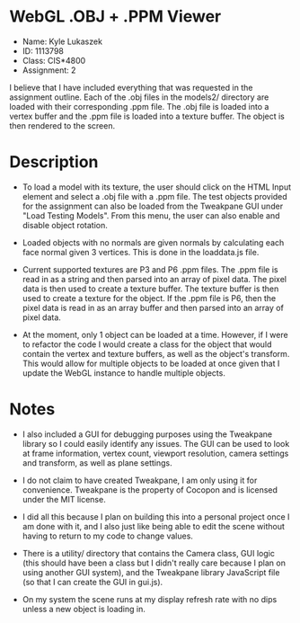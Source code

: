 # WebGL .OBJ + .PPM Viewer
- Name: Kyle Lukaszek
- ID: 1113798
- Class: CIS*4800
- Assignment: 2

I believe that I have included everything that was requested in the assignment outline. Each of the .obj files in the models2/ directory are loaded with their corresponding .ppm file. The .obj file is loaded into a vertex buffer and the .ppm file is loaded into a texture buffer. The object is then rendered to the screen.

# Description

- To load a model with its texture, the user should click on the HTML Input element and select a .obj file with a .ppm file. The test objects provided for the assignment can also be loaded from the Tweakpane GUI under "Load Testing Models". From this menu, the user can also enable and disable object rotation.

- Loaded objects with no normals are given normals by calculating each face normal given 3 vertices. This is done in the loaddata.js file.

- Current supported textures are P3 and P6 .ppm files. The .ppm file is read in as a string and then parsed into an array of pixel data. The pixel data is then used to create a texture buffer. The texture buffer is then used to create a texture for the object. If the .ppm file is P6, then the pixel data is read in as an array buffer and then parsed into an array of pixel data.

- At the moment, only 1 object can be loaded at a time. However, if I were to refactor the code I would create a class for the object that would contain the vertex and texture buffers, as well as the object's transform. This would allow for multiple objects to be loaded at once given that I update the WebGL instance to handle multiple objects.

# Notes

- I also included a GUI for debugging purposes using the Tweakpane library so I could easily identify any issues. The GUI can be used to look at frame information, vertex count, viewport resolution, camera settings and transform, as well as plane settings. 

- I do not claim to have created Tweakpane, I am only using it for convenience. Tweakpane is the property of Cocopon and is licensed under the MIT license.

- I did all this because I plan on building this into a personal project once I am done with it, and I also just like being able to edit the scene without having to return to my code to change values.

- There is a utility/ directory that contains the Camera class, GUI logic (this should have been a class but I didn't really care because I plan on using another GUI system), and the Tweakpane library JavaScript file (so that I can create the GUI in gui.js).

- On my system the scene runs at my display refresh rate with no dips unless a new object is loading in.